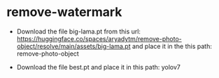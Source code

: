 # remove-watermark
- Download the file big-lama.pt from this url: https://huggingface.co/spaces/aryadytm/remove-photo-object/resolve/main/assets/big-lama.pt
and place it in the this path: remove-photo-object

- Download the file best.pt and place it in this path: yolov7
